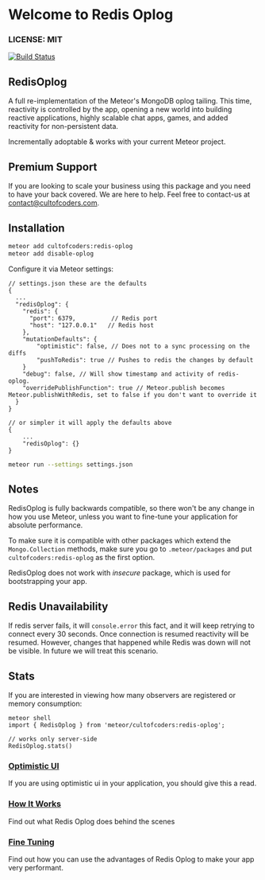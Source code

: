 Welcome to Redis Oplog
======================

### LICENSE: MIT

[![Build Status](https://api.travis-ci.org/cult-of-coders/redis-oplog.svg?branch=master)](https://travis-ci.org/cult-of-coders/redis-oplog)

## RedisOplog

A full re-implementation of the Meteor's MongoDB oplog tailing. This time, reactivity is controlled by the app, opening a new world
into building reactive applications, highly scalable chat apps, games, and added reactivity for non-persistent data.

Incrementally adoptable & works with your current Meteor project.

## Premium Support

If you are looking to scale your business using this package and you need to have your back covered. We are here to help. Feel free to contact-us
at contact@cultofcoders.com.

## Installation

```bash
meteor add cultofcoders:redis-oplog
meteor add disable-oplog
```

Configure it via Meteor settings:

```
// settings.json these are the defaults
{
  ...
  "redisOplog": {
    "redis": {
      "port": 6379,          // Redis port
      "host": "127.0.0.1"   // Redis host
    },
    "mutationDefaults": {
        "optimistic": false, // Does not to a sync processing on the diffs
        "pushToRedis": true // Pushes to redis the changes by default
    }
    "debug": false, // Will show timestamp and activity of redis-oplog.
    "overridePublishFunction": true // Meteor.publish becomes Meteor.publishWithRedis, set to false if you don't want to override it
  }
}
```

```
// or simpler it will apply the defaults above
{
    ...
    "redisOplog": {}
}
```

```bash
meteor run --settings settings.json
```

## Notes

RedisOplog is fully backwards compatible, so there won't be any change in how you use Meteor, unless you want to fine-tune your application for absolute performance.

To make sure it is compatible with other packages which extend the `Mongo.Collection` methods, make sure you go to `.meteor/packages`
and put `cultofcoders:redis-oplog` as the first option.

RedisOplog does not work with *insecure* package, which is used for bootstrapping your app.


## Redis Unavailability

If redis server fails, it will `console.error` this fact, and it will keep retrying to connect every 30 seconds. Once connection is resumed
reactivity will be resumed. However, changes that happened while Redis was down will not be visible. In future we will treat this scenario.

## Stats

If you are interested in viewing how many observers are registered or memory consumption:
```
meteor shell
import { RedisOplog } from 'meteor/cultofcoders:redis-oplog';

// works only server-side
RedisOplog.stats()
```

### [Optimistic UI](docs/optimistic_ui.md)

If you are using optimistic ui in your application, you should give this a read.

### [How It Works](docs/how_it_works.md)

Find out what Redis Oplog does behind the scenes

### [Fine Tuning](docs/finetuning.md)

Find out how you can use the advantages of Redis Oplog to make your app very performant.

